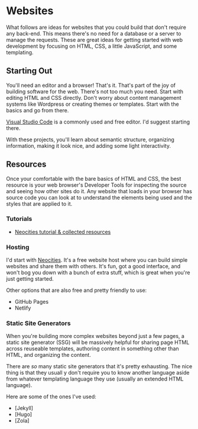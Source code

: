 # Websites

What follows are ideas for websites that you could build that don't require any back-end. This means there's no need for a database or a server to manage the requests. These are great ideas for getting started with web development by focusing on HTML, CSS, a little JavaScript, and some templating.

## Starting Out

You'll need an editor and a browser! That's it. That's part of the joy of building software for the web. There's not too much you need. Start with editing HTML and CSS directly. Don't worry about content management systems like Wordpress or creating themes or templates. Start with the basics and go from there.

[Visual Studio Code](https://code.visualstudio.com) is a commonly used and free editor. I'd suggest starting there.

With these projects, you'll learn about semantic structure, organizing information, making it look nice, and adding some light interactivity.

## Resources

Once your comfortable with the bare basics of HTML and CSS, the best resource is your web browser's Developer Tools for inspecting the source and seeing how other sites do it. Any website that loads in your browser has source code you can look at to understand the elements being used and the styles that are applied to it.

### Tutorials

- [Neocities tutorial & collected resources](https://neocities.org/tutorials)

### Hosting

I'd start with [Neocities](https://neocities.org). It's a free website host where you can build simple websites and share them with others. It's fun, got a good interface, and won't bog you down with a bunch of extra stuff, which is great when you're just getting started.

Other options that are also free and pretty friendly to use:

- GitHub Pages
- Netlify

### Static Site Generators

When you're building more complex websites beyond just a few pages, a static site generator (SSG) will be massively helpful for sharing page HTML across reuseable templates, authoring content in something other than HTML, and organizing the content.

There are _so_ many static site generators that it's pretty exhausting. The nice thing is that they usuall y don't require you to know another language aside from whatever templating language they use (usually an extended HTML language).

Here are some of the ones I've used:

- [Jekyll]
- [Hugo]
- [Zola]

